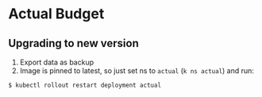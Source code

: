 # Actual Budget

## Upgrading to new version
1. Export data as backup
2. Image is pinned to latest, so just set ns to `actual` (`k ns actual`) and run: 
```console
$ kubectl rollout restart deployment actual
```
